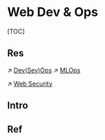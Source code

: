 # Web Dev & Ops

[TOC]



## Res
↗ [Dev(Sev)Ops](../../System%20Architecture%20Design/☁️%20Cloud%20Native/🧘🏻%20Dev(Sec)Ops/Dev(Sev)Ops.md)
↗ [MLOps](../🤖%20AI%20x%20SE/MLOps/MLOps.md)

↗ [Web Security](../../CyberSecurity/Application%20Security/💉%20Web%20Security/Web%20Security.md)



## Intro



## Ref

